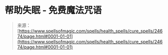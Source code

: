 <!--yml

category: 未分类

date: 2024-06-12 19:10:50

-->

# 帮助失眠 - 免费魔法咒语

> 来源：[https://www.spellsofmagic.com/spells/health_spells/cure_spells/24674/page.html#0001-01-01](https://www.spellsofmagic.com/spells/health_spells/cure_spells/24674/page.html#0001-01-01)
